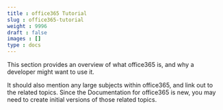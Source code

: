 ```yaml
---
title : office365 Tutorial
slug : office365-tutorial
weight : 9996
draft : false
images : []
type : docs
---
```


This section provides an overview of what office365 is, and why a developer might want to use it.

It should also mention any large subjects within office365, and link out to the related topics.  Since the Documentation for office365 is new, you may need to create initial versions of those related topics.

